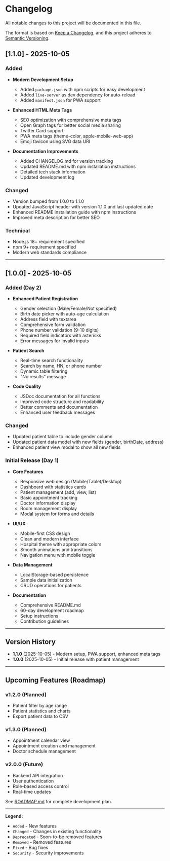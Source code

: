 # Changelog

All notable changes to this project will be documented in this file.

The format is based on [Keep a Changelog](https://keepachangelog.com/en/1.0.0/),
and this project adheres to [Semantic Versioning](https://semver.org/spec/v2.0.0.html).

## [1.1.0] - 2025-10-05

### Added
- **Modern Development Setup**
  - Added `package.json` with npm scripts for easy development
  - Added `live-server` as dev dependency for auto-reload
  - Added `manifest.json` for PWA support

- **Enhanced HTML Meta Tags**
  - SEO optimization with comprehensive meta tags
  - Open Graph tags for better social media sharing
  - Twitter Card support
  - PWA meta tags (theme-color, apple-mobile-web-app)
  - Emoji favicon using SVG data URI

- **Documentation Improvements**
  - Added CHANGELOG.md for version tracking
  - Updated README.md with npm installation instructions
  - Detailed tech stack information
  - Updated development log

### Changed
- Version bumped from 1.0.0 to 1.1.0
- Updated JavaScript header with version 1.1.0 and last updated date
- Enhanced README installation guide with npm instructions
- Improved meta description for better SEO

### Technical
- Node.js 18+ requirement specified
- npm 9+ requirement specified
- Modern web standards compliance

---

## [1.0.0] - 2025-10-05

### Added (Day 2)
- **Enhanced Patient Registration**
  - Gender selection (Male/Female/Not specified)
  - Birth date picker with auto-age calculation
  - Address field with textarea
  - Comprehensive form validation
  - Phone number validation (9-10 digits)
  - Required field indicators with asterisks
  - Error messages for invalid inputs

- **Patient Search**
  - Real-time search functionality
  - Search by name, HN, or phone number
  - Dynamic table filtering
  - "No results" message

- **Code Quality**
  - JSDoc documentation for all functions
  - Improved code structure and readability
  - Better comments and documentation
  - Enhanced user feedback messages

### Changed
- Updated patient table to include gender column
- Updated patient data model with new fields (gender, birthDate, address)
- Enhanced patient view modal to show all new fields

### Initial Release (Day 1)
- **Core Features**
  - Responsive web design (Mobile/Tablet/Desktop)
  - Dashboard with statistics cards
  - Patient management (add, view, list)
  - Basic appointment tracking
  - Doctor information display
  - Room management display
  - Modal system for forms and details

- **UI/UX**
  - Mobile-first CSS design
  - Clean and modern interface
  - Hospital theme with appropriate colors
  - Smooth animations and transitions
  - Navigation menu with mobile toggle

- **Data Management**
  - LocalStorage-based persistence
  - Sample data initialization
  - CRUD operations for patients

- **Documentation**
  - Comprehensive README.md
  - 60-day development roadmap
  - Setup instructions
  - Contribution guidelines

---

## Version History

- **1.1.0** (2025-10-05) - Modern setup, PWA support, enhanced meta tags
- **1.0.0** (2025-10-05) - Initial release with patient management

---

## Upcoming Features (Roadmap)

### v1.2.0 (Planned)
- Patient filter by age range
- Patient statistics and charts
- Export patient data to CSV

### v1.3.0 (Planned)
- Appointment calendar view
- Appointment creation and management
- Doctor schedule management

### v2.0.0 (Future)
- Backend API integration
- User authentication
- Role-based access control
- Real-time updates

See [ROADMAP.md](ROADMAP.md) for complete development plan.

---

**Legend:**
- `Added` - New features
- `Changed` - Changes in existing functionality
- `Deprecated` - Soon-to-be removed features
- `Removed` - Removed features
- `Fixed` - Bug fixes
- `Security` - Security improvements
